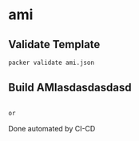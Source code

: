 # ami
## Validate Template



```sh
packer validate ami.json
```

## Build AMIasdasdasdasd

```sh

or 

```
Done automated by CI-CD
```
